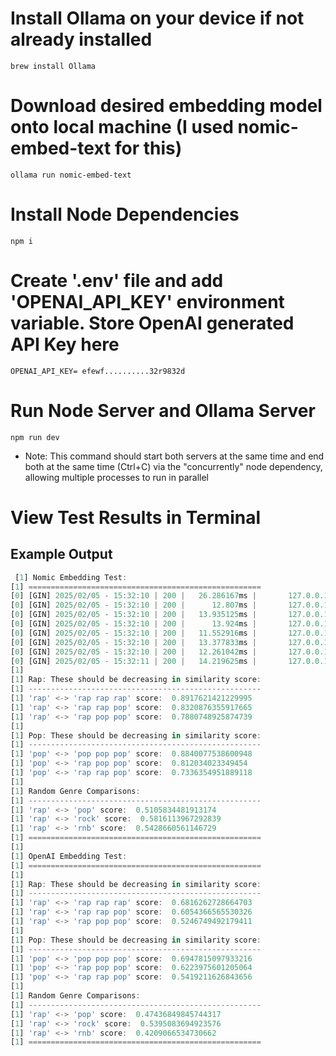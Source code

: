 # Install Ollama on your device if not already installed
`brew install Ollama`

# Download desired embedding model onto local machine (I used nomic-embed-text for this)
`ollama run nomic-embed-text`

# Install Node Dependencies
`npm i`

# Create '.env' file and add 'OPENAI_API_KEY' environment variable. Store OpenAI generated API Key here
`OPENAI_API_KEY= efewf..........32r9832d`

# Run Node Server and Ollama Server
`npm run dev`
- Note: This command should start both servers at the same time and end both at the same time (Ctrl+C) via the "concurrently" node dependency, allowing multiple processes to run in parallel

# View Test Results in Terminal
## Example Output
```js
 [1] Nomic Embedding Test:
[1] ====================================================
[0] [GIN] 2025/02/05 - 15:32:10 | 200 |   26.286167ms |       127.0.0.1 | POST     "/api/embed"
[0] [GIN] 2025/02/05 - 15:32:10 | 200 |      12.807ms |       127.0.0.1 | POST     "/api/embed"
[0] [GIN] 2025/02/05 - 15:32:10 | 200 |   13.935125ms |       127.0.0.1 | POST     "/api/embed"
[0] [GIN] 2025/02/05 - 15:32:10 | 200 |      13.924ms |       127.0.0.1 | POST     "/api/embed"
[0] [GIN] 2025/02/05 - 15:32:10 | 200 |   11.552916ms |       127.0.0.1 | POST     "/api/embed"
[0] [GIN] 2025/02/05 - 15:32:10 | 200 |   13.377833ms |       127.0.0.1 | POST     "/api/embed"
[0] [GIN] 2025/02/05 - 15:32:10 | 200 |   12.261042ms |       127.0.0.1 | POST     "/api/embed"
[0] [GIN] 2025/02/05 - 15:32:11 | 200 |   14.219625ms |       127.0.0.1 | POST     "/api/embed"
[1] 
[1] Rap: These should be decreasing in similarity score:
[1] ----------------------------------------------------
[1] 'rap' <-> 'rap rap rap' score:  0.8917621421229995
[1] 'rap' <-> 'rap rap pop' score:  0.8320876355917665
[1] 'rap' <-> 'rap pop pop' score:  0.7880748925874739
[1] 
[1] Pop: These should be decreasing in similarity score:
[1] ----------------------------------------------------
[1] 'pop' <-> 'pop pop pop' score:  0.8840077538600948
[1] 'pop' <-> 'rap pop pop' score:  0.812034023349454
[1] 'pop' <-> 'rap rap pop' score:  0.7336354951889118
[1] 
[1] Random Genre Comparisons:
[1] ----------------------------------------------------
[1] 'rap' <-> 'pop' score:  0.5105834481913174
[1] 'rap' <-> 'rock' score:  0.5816113967292839
[1] 'rap' <-> 'rnb' score:  0.5428660561146729
[1] ====================================================
[1] 
[1] OpenAI Embedding Test:
[1] ====================================================
[1] 
[1] Rap: These should be decreasing in similarity score:
[1] ----------------------------------------------------
[1] 'rap' <-> 'rap rap rap' score:  0.6816262728664703
[1] 'rap' <-> 'rap rap pop' score:  0.6054366565530326
[1] 'rap' <-> 'rap pop pop' score:  0.5246749492179411
[1] 
[1] Pop: These should be decreasing in similarity score:
[1] ----------------------------------------------------
[1] 'pop' <-> 'pop pop pop' score:  0.6947815097933216
[1] 'pop' <-> 'rap pop pop' score:  0.6223975601205064
[1] 'pop' <-> 'rap rap pop' score:  0.5419211626843656
[1] 
[1] Random Genre Comparisons:
[1] ----------------------------------------------------
[1] 'rap' <-> 'pop' score:  0.47436849845744317
[1] 'rap' <-> 'rock' score:  0.5395083694923576
[1] 'rap' <-> 'rnb' score:  0.4209066534730662
[1] ====================================================
```
